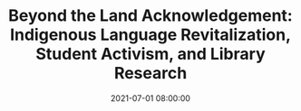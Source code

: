 ---
layout: poster
title: "Beyond the Land Acknowledgement: Indigenous Language Revitalization, Student Activism, and Library Research"
description: "Throughout their history, libraries have participated in white supremacist power structures that privilege white knowledge over that of indigenous cultures. Indigenous language revitalization, which seeks to restore the languages of indigenous peoples, is one way libraries can begin to dismantle white supremacist culture. Through the lens of critical theory, this poster will examine a case study involving a collaboration between the library, the natural history museum, and a class of first-year students. This class focused on restoring a botanical walking tour and, as a direct result of student activism, incorporated indigenous language into newly created exhibit labels using an online dictionary of tribal words created by an indigenous tribe and the university that now sits upon their lands. During their research, students realized that many of the trees currently on campus are native to other parts of North America that were home to other indigenous peoples and thus are not represented in this dictionary, presenting significant challenges for the project and revealing the lasting effects of colonialism. This poster will discuss how such language suppression was used as a tool of white supremacist culture and how libraries can participate in social justice work through student research and activism."
date: 2021-07-01 08:00:00
audience: PROMIG, SCAIG, STEMIG, Library administration/supervision, diversity, consortia, emerging technologies, reference
keywords: Indigenous Language Revitalization, Critical Theory, Colonialism, White Supremacist Culture, Exhibition Labels, Language Suppression, Library/Museum Partnerships, Student Activism, Social Justice
presenter-names: Stefanie Hilles,Ginny Boehme,
speaker-data: [71, 24]
session-contents: 
supplemental-docs: 
isStaticPost: false
published: true
---